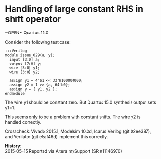 
Handling of large constant RHS in shift operator
================================================

~OPEN~ Quartus 15.0

Consider the following test case:

    :::Verilog
    module issue_029(a, y);
      input [3:0] a;
      output [7:0] y;
      wire [3:0] y1;
      wire [3:0] y2;

      assign y1 = 4'b1 << 33'h100000000;
      assign y2 = 1 >> {a, 64'b0};
      assign y = { y1, y2 };
    endmodule

The wire y1 should be constant zero. But Quartus 15.0 synthesis output sets y1=1.

This seems only to be a problem with constant shifts. The wire y2 is handled
correctly.

Crosscheck: Vivado 2015.1, Modelsim 10.3d, Icarus Verilog (git 02ee387), and
Verilator (git e5af46d) implement this correctly.

**History:**  
2015-05-15 Reported via Altera mySupport (SR #11146970)  
